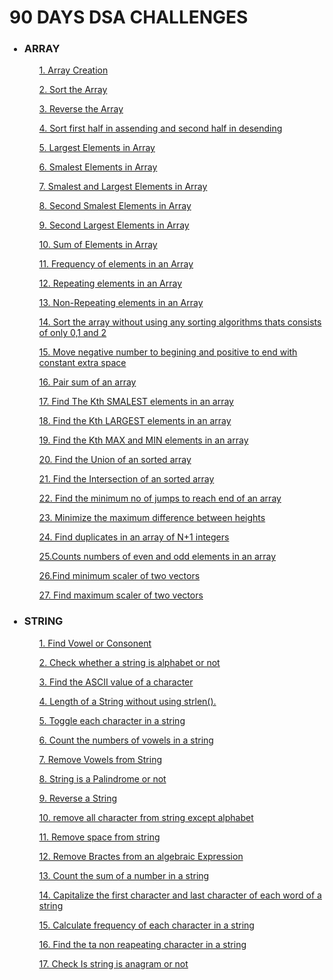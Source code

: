 <div>
    <h1> 90 DAYS DSA CHALLENGES</h1>            
    <ul>
    <h3><li>ARRAY</li></h3>
    <p><ol><a href="https://github.com/99monisha/90-DAYS-DSA-CHALLENGES/blob/master/ARRAY/array%20creation/array.cpp">1. Array Creation</a></ol></p>
     <p><ol><a href="https://github.com/99monisha/90-DAYS-DSA-CHALLENGES/blob/master/ARRAY/sort%20array/sort.cpp">2. Sort the Array</a></ol></p>
      <p><ol><a href="https://github.com/99monisha/90-DAYS-DSA-CHALLENGES/blob/master/ARRAY/reverse/reverse.cpp">3. Reverse the Array</a></ol></p>
        <p><ol><a href="https://github.com/99monisha/90-DAYS-DSA-CHALLENGES/blob/master/ARRAY/sort%20asdes/asdes.cpp">4. Sort first half in assending and second half in             desending</a></ol></p>
        <p><ol><a href="https://github.com/99monisha/90-DAYS-DSA-CHALLENGES/blob/master/ARRAY/largest%20element/large.cpp">5. Largest Elements in Array</a></ol></p>
    <p><ol><a href="https://github.com/99monisha/90-DAYS-DSA-CHALLENGES/blob/master/ARRAY/Smallest%20elements/small.cpp">6. Smalest Elements in Array</a></ol></p>
     <p><ol><a href="https://github.com/99monisha/90-DAYS-DSA-CHALLENGES/blob/master/ARRAY/smallest%20and%20largest/smalllarge.cpp">7. Smalest and Largest Elements in Array</a></ol></p>
     <p><ol><a href="https://github.com/99monisha/90-DAYS-DSA-CHALLENGES/blob/master/ARRAY/second%20smallest%20elements/secondsmall.cpp">8. Second Smalest Elements in Array</a></ol></p>
     <p><ol><a href="https://github.com/99monisha/90-DAYS-DSA-CHALLENGES/blob/master/ARRAY/second%20largest%20element/secLarge.cpp">9. Second Largest Elements in Array</a></ol></p>
      <p><ol><a href="https://github.com/99monisha/90-DAYS-DSA-CHALLENGES/blob/master/ARRAY/sum%20array/sum.cpp">10. Sum of Elements in Array</a></ol></p>
      <p><ol><a href="https://github.com/99monisha/90-DAYS-DSA-CHALLENGES/blob/master/ARRAY/Frequency-array/freq.cpp">11. Frequency of elements in an Array</a></ol></p>
 <p><ol><a href="https://github.com/99monisha/90-DAYS-DSA-CHALLENGES/blob/master/ARRAY/Repeating%20Element/repeat.cpp">12. Repeating elements in an Array</a></ol></p>
      <p><ol><a href="https://github.com/99monisha/90-DAYS-DSA-CHALLENGES/blob/master/ARRAY/Non%20repeating%20element/non.cpp">13. Non-Repeating elements in an Array</a></ol></p>
      <p><ol><a href="https://github.com/99monisha/90-DAYS-DSA-CHALLENGES/blob/master/ARRAY/Arange%200%2C1%2C2/arange.cpp">14. Sort the array without using any sorting algorithms thats consists of only 0,1 and 2</a></ol></p>
        <p><ol><a href="https://github.com/99monisha/90-DAYS-DSA-CHALLENGES/blob/master/ARRAY/Rearrange/rearr.cpp">15. Move negative number to begining and positive to end with constant extra space</a></ol></p>
      <p><ol><a href="https://github.com/99monisha/90-DAYS-DSA-CHALLENGES/blob/master/ARRAY/pair%20of%20sum/pair.cpp">16. Pair sum of an array</a></ol></p>
      <p><ol><a href="https://github.com/99monisha/90-DAYS-DSA-CHALLENGES/blob/master/ARRAY/kth%20%20smallest%20elements/kth.cpp">17. Find The Kth SMALEST elements in an array</a></ol></p>
      <p><ol><a href="https://github.com/99monisha/90-DAYS-DSA-CHALLENGES/blob/master/ARRAY/kth%20largest%20elements/largest.cpp">18. Find the Kth LARGEST elements in an array</a></ol></p>
      <p><ol><a href="https://github.com/99monisha/90-DAYS-DSA-CHALLENGES/blob/master/ARRAY/Kth%20small%20and%20large/SmLg.cpp">19. Find the Kth MAX and MIN elements in an array</a></ol></p>
        <p><ol><a href="https://github.com/99monisha/90-DAYS-DSA-CHALLENGES/blob/master/ARRAY/Union/union.cpp">20. Find the Union of an sorted array</a></ol></p>
      <p><ol><a href="https://github.com/99monisha/90-DAYS-DSA-CHALLENGES/blob/master/ARRAY/Intersection/inter.cpp">21. Find the Intersection of an sorted array</a></ol></p>
      <p><ol><a href="https://github.com/99monisha/90-DAYS-DSA-CHALLENGES/blob/master/ARRAY/minimum%20jums/mini.cpp">22. Find the minimum no of jumps to reach end of an array</a></ol></p>
      <p><ol><a href="https://github.com/99monisha/90-DAYS-DSA-CHALLENGES/blob/master/ARRAY/height%20minimize/height.cpp">23. Minimize the maximum difference between heights</a></ol></p>
      <p><ol><a href="https://github.com/99monisha/90-DAYS-DSA-CHALLENGES/blob/master/ARRAY/duplicate%20N%2B1/dupli.cpp">24. Find duplicates in an array of N+1 integers</a></ol></p>
        <p><ol><a href="https://github.com/99monisha/90-DAYS-DSA-CHALLENGES/blob/master/ARRAY/count%20odd%20even/oddeve.cpp">25.Counts numbers of even and odd elements in an array</a></ol></p>
      <p><ol><a href="https://github.com/99monisha/90-DAYS-DSA-CHALLENGES/blob/master/ARRAY/minimum%20scalar%20product/minscaler.cpp">26.Find minimum scaler of two vectors</a></ol></p>
      <p><ol><a href="https://github.com/99monisha/90-DAYS-DSA-CHALLENGES/blob/master/ARRAY/maxium%20scaler/maxscaler.cpp">27. Find maximum scaler of two vectors</a></ol></p>
       <h3><li>STRING</li></h3>
      <p><ol><a href="https://github.com/99monisha/90-DAYS-DSA-CHALLENGES/blob/master/STRING/pro-1/vowelorcon.cpp">1. Find Vowel or Consonent</a></ol></p>
      <p><ol><a href="https://github.com/99monisha/90-DAYS-DSA-CHALLENGES/blob/master/STRING/pro-2/alpha.cpp">2. Check whether a string is alphabet or not</a></ol></p>
        <p><ol><a href="https://github.com/99monisha/90-DAYS-DSA-CHALLENGES/blob/master/STRING/pro-3/ascii.cpp">3. Find the ASCII value of a character</a></ol></p>
      <p><ol><a href="https://github.com/99monisha/90-DAYS-DSA-CHALLENGES/blob/master/STRING/pro-4/length.cpp">4. Length of a String without using strlen().</a></ol></p>
      <p><ol><a href="https://github.com/99monisha/90-DAYS-DSA-CHALLENGES/blob/master/STRING/pro-5/togglechar.cpp">5. Toggle each character in a string</a></ol></p>
      <p><ol><a href="https://github.com/99monisha/90-DAYS-DSA-CHALLENGES/blob/master/STRING/pro-6/vowlcount.cpp">6. Count the numbers of  vowels in a string</a></ol></p>
      <p><ol><a href="https://github.com/99monisha/90-DAYS-DSA-CHALLENGES/blob/master/STRING/pro-7/remvowl.cpp">7. Remove Vowels from String</a></ol></p>
        <p><ol><a href="https://github.com/99monisha/90-DAYS-DSA-CHALLENGES/blob/master/STRING/pro-8/palindrome.cpp">8. String is a Palindrome or not</a></ol></p>
      <p><ol><a href="https://github.com/99monisha/90-DAYS-DSA-CHALLENGES/blob/master/STRING/pro-9/reverse.cpp">9. Reverse a String</a></ol></p>
      <p><ol><a href="https://github.com/99monisha/90-DAYS-DSA-CHALLENGES/blob/master/STRING/pro-10/remchar.cpp">10. remove all character from string except alphabet</a></ol></p>
      <p><ol><a href="https://github.com/99monisha/90-DAYS-DSA-CHALLENGES/blob/master/STRING/pro-11/spacerem.cpp">11. Remove space from string</a></ol></p>
      <p><ol><a href="https://github.com/99monisha/90-DAYS-DSA-CHALLENGES/blob/master/STRING/pro-12/rembractes.cpp">12. Remove Bractes from an algebraic Expression</a></ol></p>
        <p><ol><a href="https://github.com/99monisha/90-DAYS-DSA-CHALLENGES/blob/master/STRING/pro-13/sum.cpp">13. Count the sum of a number in a string</a></ol></p>
      <p><ol><a href="https://github.com/99monisha/90-DAYS-DSA-CHALLENGES/blob/master/STRING/prob-14/capi.cpp">14. Capitalize the first character and last character of each word of a string </a></ol></p>
      <p><ol><a href="https://github.com/99monisha/90-DAYS-DSA-CHALLENGES/blob/master/STRING/pro-15/frequency.cpp">15. Calculate frequency of each character in a string</a></ol></p>
      <p><ol><a href="https://github.com/99monisha/90-DAYS-DSA-CHALLENGES/blob/master/STRING/pro-16/nonrepeat.cpp">16. Find the ta non reapeating character in a string</a></ol></p>
      <p><ol><a href="https://github.com/99monisha/90-DAYS-DSA-CHALLENGES/blob/master/STRING/pro-17/anagram.cpp">17. Check Is string is anagram or not</a></ol></p>
      <p><ol><a href=""></a></ol></p>
      <p><ol><a href=""></a></ol></p>
      <p><ol><a href=""></a></ol></p>
      <p><ol><a href=""></a></ol></p>
      <p><ol><a href=""></a></ol></p>
      <p><ol><a href=""></a></ol></p>
      <p><ol><a href=""></a></ol></p>
      <p><ol><a href=""></a></ol></p>
      <p><ol><a href=""></a></ol></p>
      <p><ol><a href=""></a></ol></p>
      <p><ol><a href=""></a></ol></p>
      <p><ol><a href=""></a></ol></p>
      <p><ol><a href=""></a></ol></p>
      <p><ol><a href=""></a></ol></p>
      <p><ol><a href=""></a></ol></p>
      <p><ol><a href=""></a></ol></p>
      <p><ol><a href=""></a></ol></p>
      <p><ol><a href=""></a></ol></p>
      <p><ol><a href=""></a></ol></p>
      <p><ol><a href=""></a></ol></p>
      <p><ol><a href=""></a></ol></p>
      <p><ol><a href=""></a></ol></p>
      <p><ol><a href=""></a></ol></p>
      <p><ol><a href=""></a></ol></p>
      <p><ol><a href=""></a></ol></p>
      <p><ol><a href=""></a></ol></p>
      <p><ol><a href=""></a></ol></p>
      <p><ol><a href=""></a></ol></p>
      <p><ol><a href=""></a></ol></p>
      <p><ol><a href=""></a></ol></p>
      <p><ol><a href=""></a></ol></p>
      <p><ol><a href=""></a></ol></p>
      <p><ol><a href=""></a></ol></p>
      <p><ol><a href=""></a></ol></p>
      <p><ol><a href=""></a></ol></p>
      <p><ol><a href=""></a></ol></p>
      <p><ol><a href=""></a></ol></p>
      <p><ol><a href=""></a></ol></p>
      <p><ol><a href=""></a></ol></p>
      <p><ol><a href=""></a></ol></p>
      <p><ol><a href=""></a></ol></p>
      <p><ol><a href=""></a></ol></p>
      <p><ol><a href=""></a></ol></p>
      <p><ol><a href=""></a></ol></p>
      <p><ol><a href=""></a></ol></p>
      <p><ol><a href=""></a></ol></p>
      <p><ol><a href=""></a></ol></p>
      <p><ol><a href=""></a></ol></p>
      <p><ol><a href=""></a></ol></p>
      <p><ol><a href=""></a></ol></p>
      <p><ol><a href=""></a></ol></p>
      <p><ol><a href=""></a></ol></p>
      <p><ol><a href=""></a></ol></p>
      <p><ol><a href=""></a></ol></p>
      <p><ol><a href=""></a></ol></p>
      <p><ol><a href=""></a></ol></p>
      <p><ol><a href=""></a></ol></p>
      <p><ol><a href=""></a></ol></p>
      <p><ol><a href=""></a></ol></p>
      <p><ol><a href=""></a></ol></p>
      <p><ol><a href=""></a></ol></p>
      <p><ol><a href=""></a></ol></p>
      <p><ol><a href=""></a></ol></p>
      <p><ol><a href=""></a></ol></p>
      <p><ol><a href=""></a></ol></p>
      <p><ol><a href=""></a></ol></p>
      <p><ol><a href=""></a></ol></p>
      <p><ol><a href=""></a></ol></p>
      <p><ol><a href=""></a></ol></p>
      <p><ol><a href=""></a></ol></p>
      <p><ol><a href=""></a></ol></p>
      <p><ol><a href=""></a></ol></p>
      <p><ol><a href=""></a></ol></p>
      <p><ol><a href=""></a></ol></p>
      <p><ol><a href=""></a></ol></p>
      <p><ol><a href=""></a></ol></p>
      <p><ol><a href=""></a></ol></p>
      <p><ol><a href=""></a></ol></p>
      <p><ol><a href=""></a></ol></p>
      <p><ol><a href=""></a></ol></p>
      <p><ol><a href=""></a></ol></p>
      <p><ol><a href=""></a></ol></p>
      <p><ol><a href=""></a></ol></p>
      <p><ol><a href=""></a></ol></p>
      <p><ol><a href=""></a></ol></p>
      <p><ol><a href=""></a></ol></p>
      <p><ol><a href=""></a></ol></p>
      <p><ol><a href=""></a></ol></p>
      <p><ol><a href=""></a></ol></p>
      <p><ol><a href=""></a></ol></p>
      <p><ol><a href=""></a></ol></p>
      <p><ol><a href=""></a></ol></p>
      <p><ol><a href=""></a></ol></p>
      <p><ol><a href=""></a></ol></p>
      <p><ol><a href=""></a></ol></p>
      <p><ol><a href=""></a></ol></p>
      <p><ol><a href=""></a></ol></p>
      <p><ol><a href=""></a></ol></p>
      <p><ol><a href=""></a></ol></p>
      <p><ol><a href=""></a></ol></p>
      <p><ol><a href=""></a></ol></p>
      <p><ol><a href=""></a></ol></p>
      <p><ol><a href=""></a></ol></p>
      <p><ol><a href=""></a></ol></p>
      <p><ol><a href=""></a></ol></p>
      <p><ol><a href=""></a></ol></p>
</ul>
    
